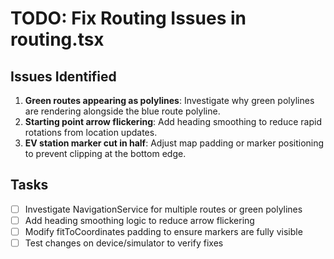 # TODO: Fix Routing Issues in routing.tsx

## Issues Identified
1. **Green routes appearing as polylines**: Investigate why green polylines are rendering alongside the blue route polyline.
2. **Starting point arrow flickering**: Add heading smoothing to reduce rapid rotations from location updates.
3. **EV station marker cut in half**: Adjust map padding or marker positioning to prevent clipping at the bottom edge.

## Tasks
- [ ] Investigate NavigationService for multiple routes or green polylines
- [ ] Add heading smoothing logic to reduce arrow flickering
- [ ] Modify fitToCoordinates padding to ensure markers are fully visible
- [ ] Test changes on device/simulator to verify fixes
